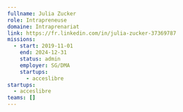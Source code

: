 ```yaml
---
fullname: Julia Zucker
role: Intrapreneuse
domaine: Intraprenariat
link: https://fr.linkedin.com/in/julia-zucker-37369787
missions:
  - start: 2019-11-01
    end: 2024-12-31
    status: admin
    employer: SG/DMA
    startups:
      - acceslibre
startups:
  - acceslibre
teams: []
---
```

